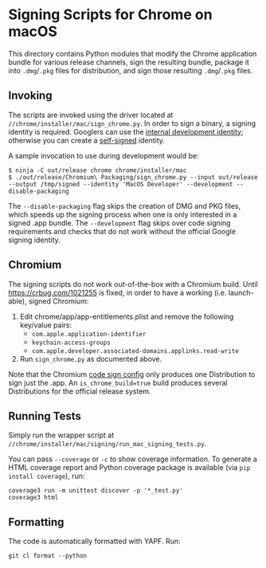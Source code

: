 # Signing Scripts for Chrome on macOS

This directory contains Python modules that modify the Chrome application bundle
for various release channels, sign the resulting bundle, package it into
`.dmg`/`.pkg` files for distribution, and sign those resulting `.dmg`/`.pkg`
files.

## Invoking

The scripts are invoked using the driver located at
`//chrome/installer/mac/sign_chrome.py`. In order to sign a binary, a signing
identity is required. Googlers can use the [internal development
identity](https://goto.google.com/macoscerts); otherwise you can create a
[self-signed](https://developer.apple.com/library/archive/documentation/Security/Conceptual/CodeSigningGuide/Procedures/Procedures.html)
identity.

A sample invocation to use during development would be:

    $ ninja -C out/release chrome chrome/installer/mac
    $ ./out/release/Chromium\ Packaging/sign_chrome.py --input out/release --output /tmp/signed --identity 'MacOS Developer' --development --disable-packaging

The `--disable-packaging` flag skips the creation of DMG and PKG files, which
speeds up the signing process when one is only interested in a signed .app
bundle. The `--development` flag skips over code signing requirements and checks
that do not work without the official Google signing identity.

## Chromium

The signing scripts do not work out-of-the-box with a Chromium build. Until
https://crbug.com/1021255 is fixed, in order to have a working (i.e.
launch-able), signed Chromium:

1. Edit chrome/app/app-entitlements.plist and remove the following key/value
   pairs:
   - `com.apple.application-identifier`
   - `keychain-access-groups`
   - `com.apple.developer.associated-domains.applinks.read-write`
2. Run `sign_chrome.py` as documented above.

Note that the Chromium [code sign
config](https://cs.chromium.org/chromium/src/chrome/installer/mac/signing/chromium_config.py)
only produces one Distribution to sign just the .app. An
`is_chrome_build=true` build produces several Distributions for the official
release system.

## Running Tests

Simply run the wrapper script at
`//chrome/installer/mac/signing/run_mac_signing_tests.py`.

You can pass `--coverage` or `-c` to show coverage information. To generate a
HTML coverage report and Python coverage package is available (via `pip install
coverage`), run:

    coverage3 run -m unittest discover -p '*_test.py'
    coverage3 html

## Formatting

The code is automatically formatted with YAPF. Run:

    git cl format --python
